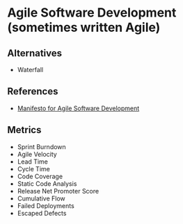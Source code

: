 # Agile Software Development (sometimes written Agile)

<!--
stakeholders

https://www.linkedin.com/learning/paths/master-agile-software-development
https://www.linkedin.com/learning/paths/become-an-agile-software-developer
https://www.linkedin.com/learning/paths/become-an-agile-project-manager

https://www.linkedin.com/learning/devops-foundations-lean-and-agile/lean-and-agile-in-devops-3

https://www.linkedin.com/learning/agile-software-development/the-agile-approach
https://www.linkedin.com/learning/agile-software-development-scrum-for-developers/scrum-for-agile-software-development
https://www.linkedin.com/learning/agile-software-development-remote-teams/remote-first-culture-for-agile-teams
https://www.linkedin.com/learning/agile-software-development-transforming-your-organization/ignite-your-teams-with-agile
https://www.linkedin.com/learning/agile-software-development-clean-coding-practices/write-code-for-humans-not-machines
https://www.linkedin.com/learning/agile-software-development-creating-an-agile-culture/create-an-agile-culture
https://www.linkedin.com/learning/agile-software-development-kanban-for-developers/putting-kanban-to-work-in-your-development-team
https://www.linkedin.com/learning/agile-software-development-code-quality/why-code-quality-is-important
https://www.linkedin.com/learning/agile-software-development-cloud-architecture/agility-and-cloud-computing
https://www.linkedin.com/learning/agile-software-development-dealing-with-legacy-code-and-technical-debt/embrace-the-legacy-and-tackle-the-debt
https://www.linkedin.com/learning/agile-software-development-refactoring/refactoring-for-better-code
https://www.linkedin.com/learning/agile-software-development-pair-and-mob-programming/get-your-teams-coding-together

https://www.linkedin.com/learning/how-to-fix-bad-agile/fixing-bad-agile
https://www.linkedin.com/learning/lean-software-development/delivering-value-quickly-and-sustainably
https://www.linkedin.com/learning/agile-development-practices/welcome
https://www.linkedin.com/learning/agile-project-management-comparing-agile-tools/explore-agile-tool-options-for-your-projects
https://www.linkedin.com/learning/agile-testing-2/uplevel-with-agile-testing

https://www.sealights.io/software-development-metrics/10-powerful-agile-metrics-and-1-missing-metric/
-->

## Alternatives

- Waterfall

## References

- [Manifesto for Agile Software Development](https://agilemanifesto.org/)

## Metrics

- Sprint Burndown
- Agile Velocity
- Lead Time
- Cycle Time
- Code Coverage
- Static Code Analysis
- Release Net Promoter Score
- Cumulative Flow
- Failed Deployments
- Escaped Defects
